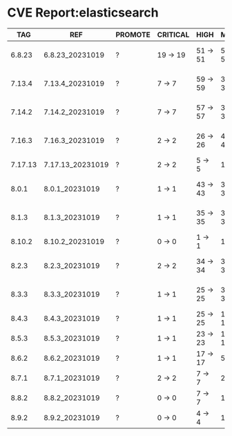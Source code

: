 # CVE Report:elasticsearch
|   TAG   |       REF        | PROMOTE | CRITICAL |   HIGH   |   MEDIUM   |    LOW     | UNKNOWN |
|---------|------------------|---------|----------|----------|------------|------------|---------|
| 6.8.23  | 6.8.23_20231019  | ?       | 19 -> 19 | 51 -> 51 | 509 -> 509 | 553 -> 553 | 0 -> 0  |
| 7.13.4  | 7.13.4_20231019  | ?       | 7 -> 7   | 59 -> 59 | 387 -> 387 | 262 -> 262 | 0 -> 0  |
| 7.14.2  | 7.14.2_20231019  | ?       | 7 -> 7   | 57 -> 57 | 396 -> 396 | 262 -> 262 | 0 -> 0  |
| 7.16.3  | 7.16.3_20231019  | ?       | 2 -> 2   | 26 -> 26 | 417 -> 417 | 207 -> 207 | 0 -> 0  |
| 7.17.13 | 7.17.13_20231019 | ?       | 2 -> 2   | 5 -> 5   | 18 -> 18   | 23 -> 23   | 0 -> 0  |
| 8.0.1   | 8.0.1_20231019   | ?       | 1 -> 1   | 43 -> 43 | 386 -> 386 | 201 -> 201 | 0 -> 0  |
| 8.1.3   | 8.1.3_20231019   | ?       | 1 -> 1   | 35 -> 35 | 378 -> 378 | 180 -> 180 | 0 -> 0  |
| 8.10.2  | 8.10.2_20231019  | ?       | 0 -> 0   | 1 -> 1   | 13 -> 13   | 21 -> 21   | 0 -> 0  |
| 8.2.3   | 8.2.3_20231019   | ?       | 2 -> 2   | 34 -> 34 | 366 -> 366 | 166 -> 166 | 0 -> 0  |
| 8.3.3   | 8.3.3_20231019   | ?       | 1 -> 1   | 25 -> 25 | 353 -> 353 | 166 -> 166 | 0 -> 0  |
| 8.4.3   | 8.4.3_20231019   | ?       | 1 -> 1   | 25 -> 25 | 135 -> 135 | 69 -> 69   | 0 -> 0  |
| 8.5.3   | 8.5.3_20231019   | ?       | 1 -> 1   | 23 -> 23 | 113 -> 113 | 57 -> 57   | 0 -> 0  |
| 8.6.2   | 8.6.2_20231019   | ?       | 1 -> 1   | 17 -> 17 | 50 -> 50   | 53 -> 53   | 0 -> 0  |
| 8.7.1   | 8.7.1_20231019   | ?       | 2 -> 2   | 7 -> 7   | 29 -> 29   | 38 -> 38   | 0 -> 0  |
| 8.8.2   | 8.8.2_20231019   | ?       | 0 -> 0   | 7 -> 7   | 18 -> 18   | 27 -> 27   | 0 -> 0  |
| 8.9.2   | 8.9.2_20231019   | ?       | 0 -> 0   | 4 -> 4   | 14 -> 14   | 23 -> 23   | 0 -> 0  |
